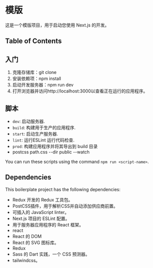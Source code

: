 
# 模版

这是一个模版项目，用于启动您使用 Next.js 的开发。

## Table of Contents



## 入门

1. 克隆存储库：git clone <repository-url>
2. 安装依赖项：npm install
3. 启动开发服务器：npm run dev
4. 打开浏览器并访问http://localhost:3000以查看正在运行的应用程序。


## 脚本

- `dev`: 启动服务器.
- `build`: 构建用于生产的应用程序.
- `start`: 启动生产服务器.
- `lint`: 运行ESLint 运行代码检查.
- `prod`: 构建应用程序并将其导出到 build 目录
-  postcss  path.css --dir public --watch 


You can run these scripts using the command `npm run <script-name>`.

## Dependencies

This boilerplate project has the following dependencies:

- Redux 开发的 Redux 工具包。
- PostCSS插件，用于解析CSS并自动添加供应商前置。
- 可插入的 JavaScript linter。
- Next.js 项目的 ESLint 配置。
- 用于服务器应用程序的 React 框架。
- react
- React 的 DOM
- React 的 SVG 图标库。
- Redux 
- Sass 的 Dart 实践，一个 CSS 预测器。
- tailwindcss。

